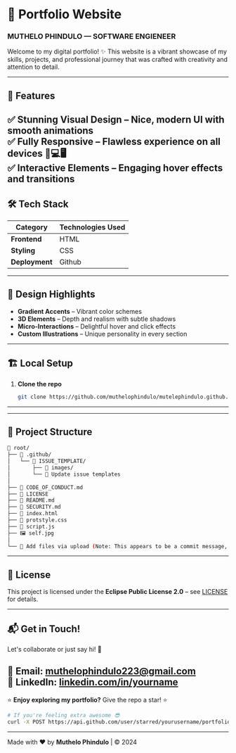 # 🌟 **Portfolio Website**  
### MUTHELO PHINDULO — SOFTWARE ENGIENEER  

Welcome to my digital portfolio! ✨ This website is a vibrant showcase of my skills, projects, and professional journey that was crafted with creativity and attention to detail.  

---

## 🚀 **Features**  
✅ **Stunning Visual Design** – Nice, modern UI with smooth animations  
✅ **Fully Responsive** – Flawless experience on all devices 📱💻🖥️  
✅ **Interactive Elements** – Engaging hover effects and transitions   
---

## 🛠️ **Tech Stack**  

| Category       | Technologies Used |
|---------------|------------------|
| **Frontend**  | HTML             |
| **Styling**   | CSS              |
| **Deployment**| Github           |

---

## 🎨 **Design Highlights**  
- **Gradient Accents** – Vibrant color schemes  
- **3D Elements** – Depth and realism with subtle shadows  
- **Micro-Interactions** – Delightful hover and click effects  
- **Custom Illustrations** – Unique personality in every section  

---

## 🏗️ **Local Setup**  

1. **Clone the repo**  
   ```sh
   git clone https://github.com/muthelophindulo/mutelephindulo.github.io
   ```  
---

---

## 📂 **Project Structure**  
```bash
📁 root/
├── 📁 .github/
│   └── 📁 ISSUE_TEMPLATE/
│       ├── 📁 images/
│       └── 📄 Update issue templates
│
├── 📄 CODE_OF_CONDUCT.md
├── 📄 LICENSE
├── 📄 README.md
├── 📄 SECURITY.md
├── 📄 index.html
├── 📄 protstyle.css
├── 📄 script.js
├── 🖼️ self.jpg
│
└── 📄 Add files via upload (Note: This appears to be a commit message, not an actual file)
```

---

## 📜 **License**  
This project is licensed under the **Eclipse Public License 2.0** – see [LICENSE](LICENSE) for details.  

---

## 📬 **Get in Touch!**  
Let's collaborate or just say hi! 👋  

📧 **Email**: [muthelophindulo223@gmail.com](mailto:[muthelophindulo223@gmail.com)  
💼 **LinkedIn**: [linkedin.com/in/yourname](https://linkedin.com/in/muthelophindulo)  
---

⭐ **Enjoy exploring my portfolio?** Give the repo a star! ⭐  

```sh
# If you're feeling extra awesome 😎
curl -X POST https://api.github.com/user/starred/yourusername/portfolio -H "Authorization: token YOUR_GITHUB_TOKEN"
```

---

Made with ❤️ by **Muthelo Phindulo** | © 2024
